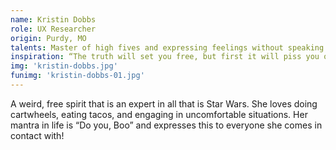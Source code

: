 ```yaml
---
name: Kristin Dobbs
role: UX Researcher
origin: Purdy, MO
talents: Master of high fives and expressing feelings without speaking.
inspiration: “The truth will set you free, but first it will piss you off.” – Gloria Steinem
img: 'kristin-dobbs.jpg'
funimg: 'kristin-dobbs-01.jpg'
---
```

A weird, free spirit that is an expert in all that is Star Wars. She loves doing cartwheels, eating tacos, and engaging in uncomfortable situations. Her mantra in life is “Do you, Boo” and expresses this to everyone she comes in contact with!